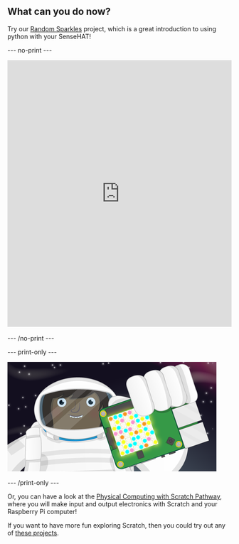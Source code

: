 ## What can you do now?

Try our [Random Sparkles](https://projects.raspberrypi.org/en/projects/sense-hat-random-sparkles) project, which is a great introduction to using python with your SenseHAT!

--- no-print ---

<iframe src="https://trinket.io/embed/python/55af2b45f5?outputOnly=true&runOption=run" width="100%" height="600" frameborder="0" marginwidth="0" marginheight="0" allowfullscreen></iframe>

--- /no-print ---

--- print-only ---

![The image depicts a smiling cartoon astronaut in a white spacesuit holding up a green circuit board with a grid of brightly lit multicolored LED lights. The background is a dark starry sky with soft pink and purple hues.](images/sparkles.png)

--- /print-only ---

Or, you can have a look at the [Physical Computing with Scratch Pathway](https://projects.raspberrypi.org/en/pathways/physical-computing-with-scratch-and-the-raspberry-pi), where you will make input and output electronics with Scratch and your Raspberry Pi computer!

If you want to have more fun exploring Scratch, then you could try out any of [these projects](https://projects.raspberrypi.org/en/projects?software%5B%5D=Scratch).
